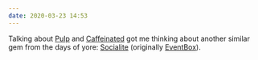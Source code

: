 ```yaml
---
date: 2020-03-23 14:53
---
```


Talking about [Pulp](/words/2020-03-22-2224) and [Caffeinated](/words/2020-03-22-2221) got me thinking about another similar gem from the days of yore: [Socialite](https://www.macstories.net/reviews/socialite-review/) (originally [EventBox](https://milen.me/writings/the-cosmic-machine/)).